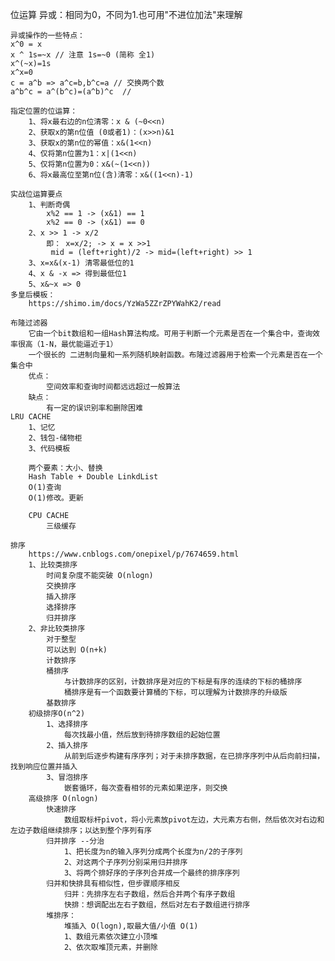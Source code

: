 位运算
    异或：相同为0，不同为1.也可用"不进位加法"来理解

    异或操作的一些特点：
    x^0 = x
    x ^ 1s=~x // 注意 1s=~0 (简称 全1)
    x^(~x)=1s
    x^x=0
    c = a^b => a^c=b,b^c=a // 交换两个数
    a^b^c = a^(b^c)=(a^b)^c  //

    指定位置的位运算：
        1、将x最右边的n位清零：x & (~0<<n)
        2、获取x的第n位值 (0或者1)：(x>>n)&1
        3、获取x的第n位的幂值：x&(1<<n)
        4、仅将第n位置为1：x|(1<<n)
        5、仅将第n位置为0：x&(~(1<<n))
        6、将x最高位至第n位(含)清零：x&((1<<n)-1)

    实战位运算要点
        1、判断奇偶
            x%2 == 1 -> (x&1) == 1
            x%2 == 0 -> (x&1) == 0
        2、x >> 1 -> x/2
            即： x=x/2; -> x = x >>1
             mid = (left+right)/2 -> mid=(left+right) >> 1
        3、x=x&(x-1) 清零最低位的1
        4、x & -x => 得到最低位1
        5、x&~x => 0
    多皇后模板：
        https://shimo.im/docs/YzWa5ZZrZPYWahK2/read

    布隆过滤器
        它由一个bit数组和一组Hash算法构成。可用于判断一个元素是否在一个集合中，查询效率很高（1-N，最优能逼近于1）
        一个很长的 二进制向量和一系列随机映射函数。布隆过滤器用于检索一个元素是否在一个集合中
        优点：
            空间效率和查询时间都远远超过一般算法
        缺点：
            有一定的误识别率和删除困难
    LRU CACHE
        1、记忆
        2、钱包-储物柜
        3、代码模板

        两个要素：大小、替换
        Hash Table + Double LinkdList
        O(1)查询
        O(1)修改。更新

        CPU CACHE
            三级缓存

    排序
        https://www.cnblogs.com/onepixel/p/7674659.html
        1、比较类排序
            时间复杂度不能突破 O(nlogn)
            交换排序
            插入排序
            选择排序
            归并排序
        2、非比较类排序
            对于整型
            可以达到 O(n+k)
            计数排序
            桶排序
                与计数排序的区别，计数排序是对应的下标是有序的连续的下标的桶排序
                桶排序是有一个函数要计算桶的下标，可以理解为计数排序的升级版
            基数排序
        初级排序O(n^2)
            1、选择排序
                每次找最小值，然后放到待排序数组的起始位置
            2、插入排序
                从前到后逐步构建有序序列；对于未排序数据，在已排序序列中从后向前扫描，找到响应位置并插入
            3、冒泡排序
                嵌套循环，每次查看相邻的元素如果逆序，则交换
        高级排序 O(nlogn)
            快速排序
                数组取标杆pivot，将小元素放pivot左边，大元素方右侧，然后依次对右边和左边子数组继续排序；以达到整个序列有序
            归并排序 --分治
                1、把长度为n的输入序列分成两个长度为n/2的子序列
                2、对这两个子序列分别采用归并排序
                3、将两个排好序的子序列合并成一个最终的排序序列
            归并和快排具有相似性，但步骤顺序相反
                归并：先排序左右子数组，然后合并两个有序子数组
                快排：想调配出左右子数组，然后对左右子数组进行排序
            堆排序：
                堆插入 O(logn),取最大值/小值 O(1)
                1、数组元素依次建立小顶堆
                2、依次取堆顶元素，并删除